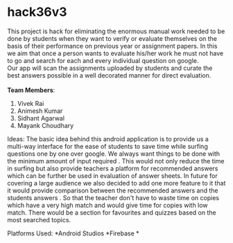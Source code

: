 # hack36v3
This project is hack for eliminating the enormous manual work needed to be done by students when they want to verify or evaluate themselves on the basis of their performance on previous year or assignment papers.
In this we aim that once a person wants to evaluate his/her work he must not have to go and search for each and every individual question on google.</br>
Our app will scan the assignments uploaded by students and curate the best answers possible in a well decorated manner for direct evaluation.</br></br>
<b>Team Members</b>:</br>
  1) Vivek Rai
  2) Animesh Kumar
  3) Sidhant Agarwal
  4) Mayank Choudhary
  
  Ideas:
  The basic idea behind this android application is to provide us a multi-way interface for the ease of students to save time while surfing questions one by one over google.
We always want things to be done with the minimum amount of input required .
This would not only reduce the time in surfing but also provide teachers a platform for recommended answers which can be further be used in evaluation of answer sheets.
In future for covering a large audience we also decided to add one more feature to it  that it would provide comparison between the recommended answers and the students answers .
So that the teacher don't have to waste time on copies which have a very high match and would give time for copies with low match.
There would be a section for favourites and quizzes based on the most searched topics.

Platforms Used:
*Android Studios
*Firebase 
*

